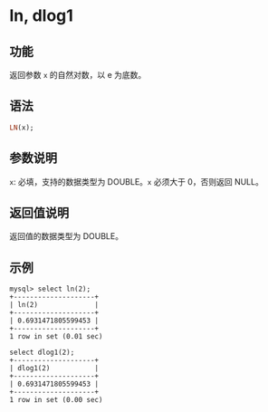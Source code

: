# ln, dlog1

## 功能

返回参数 `x` 的自然对数，以 e 为底数。

## 语法

```Haskell
LN(x);
```

## 参数说明

`x`: 必填，支持的数据类型为 DOUBLE。`x` 必须大于 0，否则返回 NULL。

## 返回值说明

返回值的数据类型为 DOUBLE。

## 示例

```Plain Text
mysql> select ln(2);
+--------------------+
| ln(2)              |
+--------------------+
| 0.6931471805599453 |
+--------------------+
1 row in set (0.01 sec)

select dlog1(2);
+--------------------+
| dlog1(2)           |
+--------------------+
| 0.6931471805599453 |
+--------------------+
1 row in set (0.00 sec)
```
